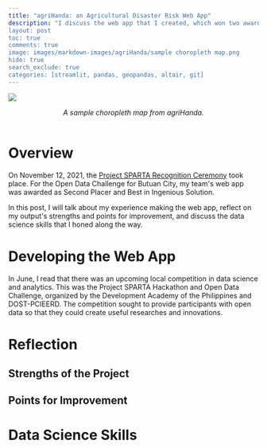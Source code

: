 ```yaml
---
title: "agriHanda: an Agricultural Disaster Risk Web App"
description: "I discuss the web app that I created, which won two awards in the Project SPARTA PH Open Data Challenge for Butuan City.
layout: post
toc: true
comments: true
image: images/markdown-images/agriHanda/sample choropleth map.png
hide: true
search_exclude: true
categories: [streamlit, pandas, geopandas, altair, git]
---
```


![](https://miguelahg.github.io/mahg-data-science/images/markdown-images/agriHanda/agriHanda-choropleth-map.png)

<center><i>A sample choropleth map from agriHanda.</i></center>

</br>

# Overview

On November 12, 2021, the [Project SPARTA Recognition Ceremony](https://www.facebook.com/watch/live/?ref=watch_permalink&v=402923554635179) took place. For the Open Data Challenge for Butuan City, my team's web app was awarded as Second Placer and Best in Ingenious Solution.

In this post, I will talk about my experience making the web app, reflect on my output's strengths and points for improvement, and discuss the data science skills that I honed along the way.

# Developing the Web App

In June, I read that there was an upcoming local competition in data science and analytics. This was the Project SPARTA Hackathon and Open Data Challenge, organized by the Development Academy of the Philippines and DOST-PCIEERD. The competition sought to provide participants with open data so that they could create useful researches and innovations.

# Reflection

## Strengths of the Project

## Points for Improvement

# Data Science Skills